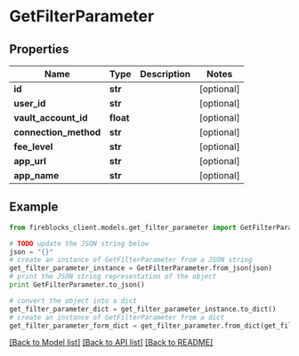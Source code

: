 # GetFilterParameter


## Properties

Name | Type | Description | Notes
------------ | ------------- | ------------- | -------------
**id** | **str** |  | [optional] 
**user_id** | **str** |  | [optional] 
**vault_account_id** | **float** |  | [optional] 
**connection_method** | **str** |  | [optional] 
**fee_level** | **str** |  | [optional] 
**app_url** | **str** |  | [optional] 
**app_name** | **str** |  | [optional] 

## Example

```python
from fireblocks_client.models.get_filter_parameter import GetFilterParameter

# TODO update the JSON string below
json = "{}"
# create an instance of GetFilterParameter from a JSON string
get_filter_parameter_instance = GetFilterParameter.from_json(json)
# print the JSON string representation of the object
print GetFilterParameter.to_json()

# convert the object into a dict
get_filter_parameter_dict = get_filter_parameter_instance.to_dict()
# create an instance of GetFilterParameter from a dict
get_filter_parameter_form_dict = get_filter_parameter.from_dict(get_filter_parameter_dict)
```
[[Back to Model list]](../README.md#documentation-for-models) [[Back to API list]](../README.md#documentation-for-api-endpoints) [[Back to README]](../README.md)


